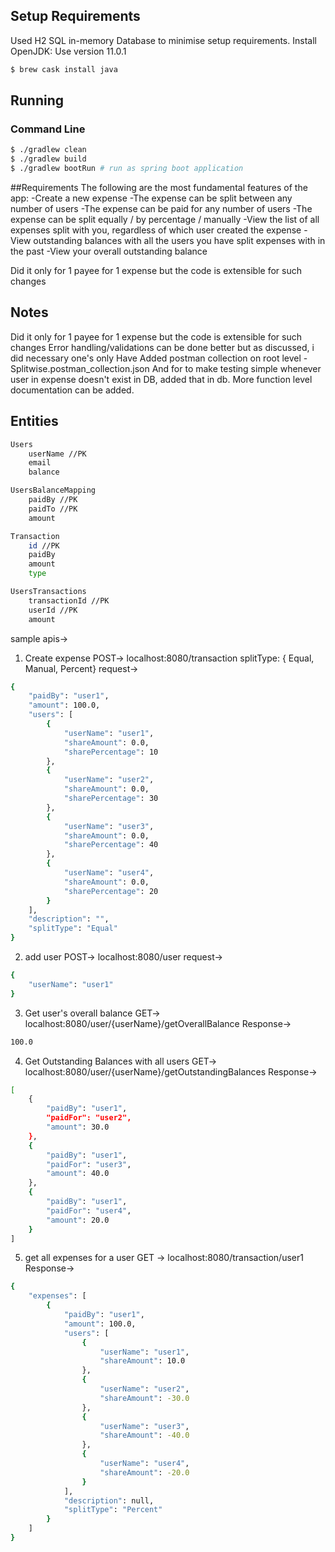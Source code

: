 

## Setup Requirements
Used H2 SQL in-memory Database to minimise setup requirements. 
Install OpenJDK: Use version 11.0.1

```sh
$ brew cask install java
```

## Running
### Command Line
```sh
$ ./gradlew clean
$ ./gradlew build
$ ./gradlew bootRun # run as spring boot application
```



##Requirements
The following are the most fundamental features of the app:
    -Create a new expense
        -The expense can be split between any number of users
        -The expense can be paid for any number of users
        -The expense can be split equally / by percentage / manually
    -View the list of all expenses split with you, regardless of which user created the expense
    -View outstanding balances with all the users you have split expenses with in the past
    -View your overall outstanding balance

Did it only for 1 payee for 1 expense but the code is extensible for such changes

## Notes
Did it only for 1 payee for 1 expense but the code is extensible for such changes
Error handling/validations can be done better but as discussed, i did necessary one's only
Have Added postman collection on root level - Splitwise.postman_collection.json
And for to make testing simple whenever user in expense doesn't exist in DB, added that in db.
More function level documentation can be added.

## Entities
```sh
Users
    userName //PK
    email
    balance

UsersBalanceMapping
    paidBy //PK
    paidTo //PK
    amount

Transaction
    id //PK
    paidBy
    amount
    type

UsersTransactions
    transactionId //PK
    userId //PK
    amount
```    
 
sample apis->
1. Create expense
POST-> localhost:8080/transaction
splitType: { Equal,    Manual,    Percent}
request-> 
```sh
{
    "paidBy": "user1",
    "amount": 100.0,
    "users": [
        {
            "userName": "user1",
            "shareAmount": 0.0,
            "sharePercentage": 10
        },
        {
            "userName": "user2",
            "shareAmount": 0.0,
            "sharePercentage": 30
        },
        {
            "userName": "user3",
            "shareAmount": 0.0,
            "sharePercentage": 40
        },
        {
            "userName": "user4",
            "shareAmount": 0.0,
            "sharePercentage": 20
        }
    ],
    "description": "",
    "splitType": "Equal"
}
```

2. add user
POST-> localhost:8080/user
request->
```sh
{
    "userName": "user1"
}
```

3. Get user's overall balance
GET-> localhost:8080/user/{userName}/getOverallBalance
Response->
```sh
100.0
```

4. Get Outstanding Balances with all users
GET-> localhost:8080/user/{userName}/getOutstandingBalances
Response->
```sh
[
    {
        "paidBy": "user1",
        "paidFor": "user2",
        "amount": 30.0
    },
    {
        "paidBy": "user1",
        "paidFor": "user3",
        "amount": 40.0
    },
    {
        "paidBy": "user1",
        "paidFor": "user4",
        "amount": 20.0
    }
]
```

5. get all expenses for a user
GET -> localhost:8080/transaction/user1
Response->
```sh
{
    "expenses": [
        {
            "paidBy": "user1",
            "amount": 100.0,
            "users": [
                {
                    "userName": "user1",
                    "shareAmount": 10.0
                },
                {
                    "userName": "user2",
                    "shareAmount": -30.0
                },
                {
                    "userName": "user3",
                    "shareAmount": -40.0
                },
                {
                    "userName": "user4",
                    "shareAmount": -20.0
                }
            ],
            "description": null,
            "splitType": "Percent"
        }
    ]
}
```














